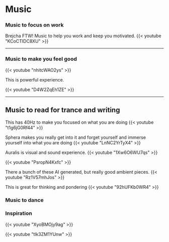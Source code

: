 
# Music



### Music to focus on work

Brejcha FTW! 
Music to help you work and keep you motivated.
{{< youtube "KCoCTIDC8XU" >}}

---

### Music to make you feel good


{{< youtube "nhitcWAO2ys" >}}


This is powerful experience.

{{< youtube "D4W2ZqEh1ZE" >}}

---

## Music to read for trance and writing

This has 40Hz to make you focused on what you are doing
{{< youtube "t1g6jG0Rf44" >}}

Sphera makes you really get into it and forget yourself and immerse yourself into what you are doing
{{< youtube "LnNC2YrTyX4" >}}

Auralis is visual and sound experience. 
{{< youtube "1Xw6O6WU7qs" >}}

{{< youtube "PsropN4Kxfc" >}}


There a bunch of these AI generated, but really good ambient pieces.
{{< youtube "Rz1V57mhJos" >}}

This is great for thinking and pondering
{{< youtube "92hUFKb0WR4" >}}

### Music to dance

### Inspiration

{{< youtube "XyoBMOjy9ag" >}}

{{< youtube "tlk3ZM1YUnw" >}}
